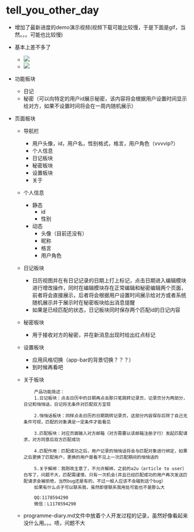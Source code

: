# tell_you_other_day
+ 增加了最新进度的demo演示视频(视频下载可能比较慢，于是下面是gif，当然。。。可能也比较慢)
+ 基本上差不多了
    + <img src="./gifs/display_1.gif" />
    + <img src="./gifs/display_2.gif" />
+ 功能板块
    + 日记
    + 秘密（可以向特定的用户id展示秘密，该内容将会根据用户设置时间显示给对方，如果不设置时间将会在一周内随机展示）

+ 页面板块
    + 导航栏
        + 用户头像，id，用户名，性别格式，格言，用户角色（vvvvip?）
        + 个人信息
        + 日记板块
        + 秘密板块
        + 设置板块
        + 关于
    + 个人信息
        + 静态
            + id
            + 性别
        + 动态
            + 头像（目前还没有）
            + 昵称
            + 格言
            + 用户角色

    + 日记板块
        + 日历视图并在有日记记录的日期上打上标记，点击日期进入编辑模块进行增改操作，同时在编辑模块存在正常编辑和秘密编辑两个页面，前者将会直接展示，后者将会根据用户设置时间展示给对方或者系统随机展示并于展示时在秘密板块给出消息提醒
        + 如果是已经匹配的状态，日记板块同时保存两个匹配id的日记内容

    + 秘密板块
        + 用于接收对方的秘密，并在新消息出现时给出红点标记

    + 设置板块
        + 应用风格切换（app-bar的背景切换？？？）
        + 到时候再看吧
    
    + 关于板块
        ```
            产品功能简述：
            1.日记板块：点击日历中的日期再点击那只笔跳转记录页，记录页分为两部分，日记和悄悄话，日记将无条件对匹配双方呈现
            
            2.悄悄话板块：同样点击日历的日期跳转记录页，这部分内容保存后除了自己无条件可视，匹配的对象满足一定条件才能看见
            
            3.匹配板块：对应页面输入对方邮箱（对方需要以该邮箱注册才行）发起匹配请求，对方同意后双方匹配成功
            
            4.匹配作用：匹配成功之后，用户记录的悄悄话将会与匹配对象进行绑定，如果之后更换了匹配用户，更换的用户是看不见上一次匹配期间的悄悄话的
            
            5.关于解绑：我刚改主意了，不允许解绑，之前的a2u（article to user）白写了，问题不大，匹配需谨慎，只有一次机会(并且已经匹配成功的用户再次发送匹配请求会被拒绝，当然bug还是有的，不过一般人应该不会碰到这个bug）
            如果有什么点子可以联系我，虽然即使联系我用处可能也不是那么大
            
            QQ:1178594290
            微信：L1178594290
        ```

    + programme-diary.md文件中放着个人开发过程的记录，虽然好像看起来没什么用。。。啧，问题不大